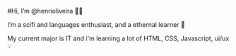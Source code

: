 #Hi, I’m @henrioliveira 👋🏽

I’m a scifi and languages enthusiast, and a ethernal learner 📖

My current major is IT and i'm learning a lot of HTML, CSS, Javascript, ui/ux 💡

<!---
henrioliveira/henrioliveira is a ✨ special ✨ repository because its `README.md` (this file) appears on your GitHub profile.
You can click the Preview link to take a look at your changes.
--->
